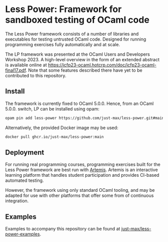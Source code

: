 # Less Power: Framework for sandboxed testing of OCaml code

The Less Power framework consists of a number of libraries and executables for testing untrusted OCaml code. Designed for running programming exercises fully automatically and at scale.

The LP framework was presented at the OCaml Users and Developers Workshop 2023. A high-level overview in the form of an extended abstract is available online at
https://icfp23-ocaml.hotcrp.com/doc/icfp23-ocaml-final17.pdf. Note that some features described there have yet to be contributed to this repository.

## Install

The framework is currently fixed to OCaml 5.0.0. Hence, from an OCaml 5.0.0. switch, LP can be installed using opam:

```sh
opam pin add less-power https://github.com/just-max/less-power.git#main
```

Alternatively, the provided Docker image may be used:

```sh
docker pull ghcr.io/just-max/less-power:main
```

## Deployment

For running real programming courses, programming exercises built for the Less Power framework are best run with [Artemis](https://github.com/ls1intum/Artemis). Artemis is an interactive learning platform that handles student participation and provides CI-based automated testing.

However, the framework using only standard OCaml tooling, and may be adapted for use with other platforms that offer some from of continuous integration.

## Examples

Examples to accompany this repository can be found at [just-max/less-power-examples](https://github.com/just-max/less-power-examples).
